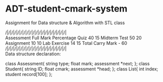 # ADT-student-cmark-system
Assignment for Data structure &amp; Algorithm with STL class

/|\/|\/|\/|\/|\/|\/|\/|\/|\/|\/|\/|\/|\/|\/|\/|\/|\/|\/|\/|\
Assessment    Full Mark Percentage
Quiz            40         15
Midterm Test    50         20
Assignment      10         10
Lab Exercise    14         15
Total Carry Mark -         60
/|\/|\/|\/|\/|\/|\/|\/|\/|\/|\/|\/|\/|\/|\/|\/|\/|\/|\/|\/|\
Data structure declaration:

class Assessment{
string type;
float mark;
assessment *next;
};
class Student{
string ID;
float cmark;
assessment *head;
};
class List{
int index;
student record[100];
};
